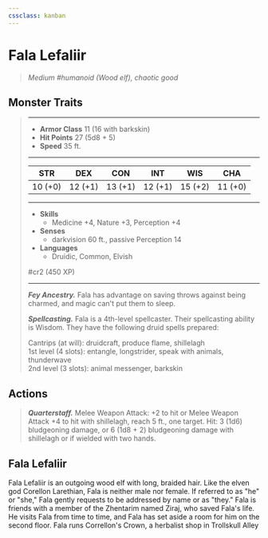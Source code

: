 ```yaml
---
cssclass: kanban
---
```


# Fala Lefaliir
>*Medium #humanoid (Wood elf), chaotic good*
## Monster Traits
>___
>- **Armor Class** 11 (16 with barkskin)
>- **Hit Points** 27 (5d8 + 5)
>- **Speed** 35 ft.
>___
>|STR|DEX|CON|INT|WIS|CHA|
>|:---:|:---:|:---:|:---:|:---:|:---:|
>|10 (+0)|12 (+1)|13 (+1)|12 (+1)|15 (+2)|11 (+0)|
>___
>- **Skills**
>	 - Medicine +4, Nature +3, Perception +4
>- **Senses**
>	 - darkvision 60 ft., passive Perception 14
>- **Languages**
>	 - Druidic, Common, Elvish
>
> #cr2 (450 XP)
>___
>***Fey Ancestry.*** Fala has advantage on saving throws against being charmed, and magic can't put them to sleep.  
>
>***Spellcasting.*** Fala is a 4th-level spellcaster. Their spellcasting ability is Wisdom. They have the following druid spells prepared:  
>
>Cantrips (at will): druidcraft, produce flame, shillelagh  
>1st level (4 slots): entangle, longstrider, speak with animals, thunderwave  
>2nd level (3 slots): animal messenger, barkskin  
>
## Actions
>***Quarterstaff.*** Melee Weapon Attack: +2 to hit or Melee Weapon Attack +4 to hit with shillelagh, reach 5 ft., one target. Hit: 3 (1d6) bludgeoning damage, or 6 (1d8 + 2) bludgeoning damage with shillelagh or if wielded with two hands.
## Fala Lefaliir
Fala Lefaliir is an outgoing wood elf with long, braided hair. Like the elven god Corellon Larethian, Fala is neither male nor female. If referred to as "he" or "she," Fala gently requests to be addressed by name or as "they." Fala is friends with a member of the Zhentarim named Ziraj, who saved Fala's life. He visits Fala from time to time, and Fala has set aside a room for him on the second floor. Fala runs Correllon's Crown, a herbalist shop in Trollskull Alley